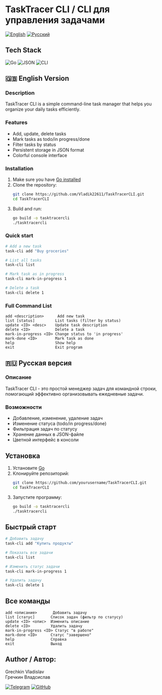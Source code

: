 # TaskTracer CLI  / CLI для управления задачами 

[![English](https://img.shields.io/badge/English-🇬🇧-blue?style=flat-square)](README.md#english-version)
[![Русский](https://img.shields.io/badge/Русский-🇷🇺-red?style=flat-square)](README.md#русская-версия)

## Tech Stack
![Go](https://img.shields.io/badge/Go-1.20+-00ADD8?style=flat-square&logo=go)
![JSON](https://img.shields.io/badge/JSON-Data_Storage-000000?style=flat-square&logo=json)
![CLI](https://img.shields.io/badge/CLI-Interface-4EAA25?style=flat-square&logo=terminal)


<a id="english-version"></a>
## 🇬🇧 English Version

### Description
TaskTracer CLI is a simple command-line task manager that helps you organize your daily tasks efficiently.

### Features
-  Add, update, delete tasks
- Mark tasks as todo/in progress/done
- Filter tasks by status
- Persistent storage in JSON format
- Colorful console interface

### Installation
1. Make sure you have [Go installed](https://golang.org/dl/)
2. Clone the repository:
   ```bash
   git clone https://github.com/Vladik22611/TaskTracerCLI.git
   cd TaskTracerCLI
   ```
3. Build and run:
    ```bash
   go build -o tasktracercli
   ./tasktracercli
   ```
### Quick start 
   ``` bash
   # Add a new task
   task-cli add "Buy groceries"
   
   # List all tasks
   task-cli list
   
   # Mark task as in progress
   task-cli mark-in-progress 1
   
   # Delete a task
   task-cli delete 1
   ```
### Full Command List
``` text
add <description>      Add new task
list [status]         List tasks (filter by status)
update <ID> <desc>    Update task description
delete <ID>           Delete a task
mark-in-progress <ID> Change status to 'in progress'
mark-done <ID>        Mark task as done
help                  Show help
exit                  Exit program
```
<a id="русская-версия"></a>
## 🇷🇺 Русская версия
### Описание
TaskTracer CLI - это простой менеджер задач для командной строки, помогающий эффективно организовывать ежедневные задачи.

### Возможности
- Добавление, изменение, удаление задач
- Изменение статуса (todo/in progress/done)
- Фильтрация задач по статусу
- Хранение данных в JSON-файле
- Цветной интерфейс в консоли

## Установка
1. Установите [Go](https://golang.org/dl/)
2. Клонируйте репозиторий:
   ```bash
   git clone https://github.com/yourusername/TaskTracerCLI.git
   cd TaskTracerCLI
   ```
3. Запустите программу:
    ```bash
   go build -o tasktracercli
   ./tasktracercli
   ```
## Быстрый старт
```bash
# Добавить задачу
task-cli add "Купить продукты"

# Показать все задачи
task-cli list

# Изменить статус задачи
task-cli mark-in-progress 1

# Удалить задачу
task-cli delete 1
```
## Все команды
```text
add <описание>       Добавить задачу
list [статус]       Список задач (фильтр по статусу)
update <ID> <опис>  Изменить описание
delete <ID>         Удалить задачу
mark-in-progress <ID> Статус "в работе"
mark-done <ID>      Статус "завершено"
help                Справка
exit                Выход
```
## Author / Автор:

Grechkin Vladislav  
Гречкин Владсислав  

[![Telegram](https://img.shields.io/badge/Telegram-2CA5E0?style=for-the-badge&logo=telegram&logoColor=white)](https://t.me/g_vladislav22)
[![GitHub](https://img.shields.io/badge/GitHub-181717?style=for-the-badge&logo=github&logoColor=white)](https://github.com/Vladik22611)

   
